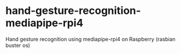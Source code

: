 # hand-gesture-recognition-mediapipe-rpi4
Hand gesture recognition using mediapipe-rpi4 on Raspberry (rasbian buster os)

